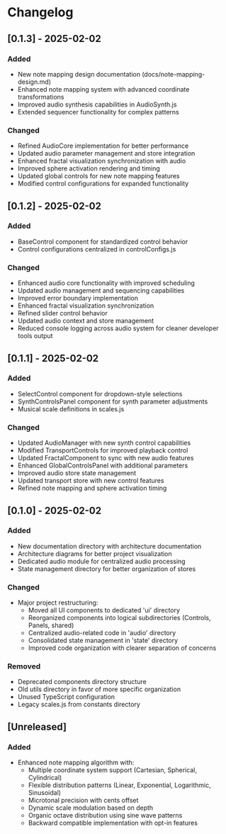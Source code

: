 # Changelog

## [0.1.3] - 2025-02-02

### Added
- New note mapping design documentation (docs/note-mapping-design.md)
- Enhanced note mapping system with advanced coordinate transformations
- Improved audio synthesis capabilities in AudioSynth.js
- Extended sequencer functionality for complex patterns

### Changed
- Refined AudioCore implementation for better performance
- Updated audio parameter management and store integration
- Enhanced fractal visualization synchronization with audio
- Improved sphere activation rendering and timing
- Updated global controls for new note mapping features
- Modified control configurations for expanded functionality

## [0.1.2] - 2025-02-02

### Added
- BaseControl component for standardized control behavior
- Control configurations centralized in controlConfigs.js

### Changed
- Enhanced audio core functionality with improved scheduling
- Updated audio management and sequencing capabilities
- Improved error boundary implementation
- Enhanced fractal visualization synchronization
- Refined slider control behavior
- Updated audio context and store management
- Reduced console logging across audio system for cleaner developer tools output

## [0.1.1] - 2025-02-02

### Added
- SelectControl component for dropdown-style selections
- SynthControlsPanel component for synth parameter adjustments
- Musical scale definitions in scales.js

### Changed
- Updated AudioManager with new synth control capabilities
- Modified TransportControls for improved playback control
- Updated FractalComponent to sync with new audio features
- Enhanced GlobalControlsPanel with additional parameters
- Improved audio store state management
- Updated transport store with new control features
- Refined note mapping and sphere activation timing

## [0.1.0] - 2025-02-02

### Added
- New documentation directory with architecture documentation
- Architecture diagrams for better project visualization
- Dedicated audio module for centralized audio processing
- State management directory for better organization of stores

### Changed
- Major project restructuring:
  - Moved all UI components to dedicated 'ui' directory
  - Reorganized components into logical subdirectories (Controls, Panels, shared)
  - Centralized audio-related code in 'audio' directory
  - Consolidated state management in 'state' directory
  - Improved code organization with clearer separation of concerns

### Removed
- Deprecated components directory structure
- Old utils directory in favor of more specific organization
- Unused TypeScript configuration
- Legacy scales.js from constants directory

## [Unreleased]

### Added
- Enhanced note mapping algorithm with:
  - Multiple coordinate system support (Cartesian, Spherical, Cylindrical)
  - Flexible distribution patterns (Linear, Exponential, Logarithmic, Sinusoidal)
  - Microtonal precision with cents offset
  - Dynamic scale modulation based on depth
  - Organic octave distribution using sine wave patterns
  - Backward compatible implementation with opt-in features

